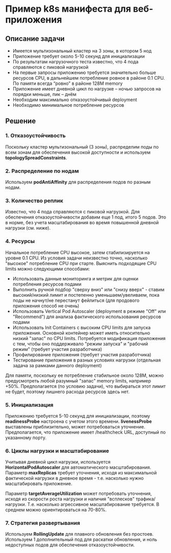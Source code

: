 # Пример k8s манифеста для веб-приложения

## Описание задачи

- Имеется мультизональный кластер на 3 зоны, в котором 5 нод
- Приложение требует около 5-10 секунд для инициализации
- По результатам нагрузочного теста известно, что 4 пода справляются с пиковой нагрузкой
- На первые запросы приложению требуется значительно больше ресурсов CPU, в дальнейшем потребление ровное в районе 0.1 CPU. По памяти всегда “ровно” в районе 128M memory
- Приложение имеет дневной цикл по нагрузке – ночью запросов на порядки меньше, пик – днём
- Необходим максимально отказоустойчивый deployment
- Необходимо минимальное потребление ресурсов

## Решение

### 1. Отказоустойчивость

Поскольку кластер мультизональный (3 зоны), распределим поды по всем зонам для обеспечения высокой доступности и используем **topologySpreadConstraints**.

### 2. Распределение по нодам

Используем **podAntiAffinity** для распределения подов по разным нодам.

### 3. Количество реплик

Известно, что 4 пода справляются с пиковой нагрузкой. Для обеспечения отказоустойчивости добавим еще 1 под, итого 5 подов. Это в норме, без учета масштабирования во время повышенной дневной нагрузки (см. ниже).

### 4. Ресурсы

Начальное потребление CPU высокое, затем стабилизируется на уровне 0.1 CPU. Из условия задачи неизвестно точно, насколько "высокое" потребление CPU при старте. Выяснить подходящие CPU limits можно следующими способами:

- Использовать данные мониторинга и метрик для оценки потребления ресурсов подами
- Выполнить ручной подбор "сверху вниз" или "снизу вверх" - ставим высокий/низкий лимит и постепенно уменьшаем/увеливаем, пока поды не начнут/не перестанут фейлиться (для продового приложения способ не очень)
- Использовать Vertical Pod Autoscaler (deployment в режиме "Off" или "Recommend") для анализа фактического использования ресурсов подами
- Использовать Init Containers с высоким CPU limits для запуска приложения. Основной контейнер может иметь относительно низкий "запас" по CPU limits. Потребуется модификация приложения с тем, чтобы оно поддерживало "режим запуска" и "рабочий режим" (требует участия разработчика)
- Профилирование приложения (требует участия разработчика)
- Тестирование приложения в разных условиях нагрузки (отдельная задача за рамками данного deployment)

Для памяти, поскольку ее потребление стабильное около 128M, можно предусмотреть любой разумный "запас" memory limits, например +50%. Предполагается (по условию задачи), что выбираться этот лимит не будет, поэтому лишнего расхода ресурсов здесь нет.

### 5. Инициализация

Приложению требуется 5-10 секунд для инициализации, поэтому **readinessProbe** настроена с учетом этого времени. **livenessProbe** выставлены приблизительно, может потребоваться уточнение. Предполагается, что приложение имеет /healthcheck URL, доступный по указанному порту.

### 6. Циклы нагрузки и масштабирование

Учитывая дневной цикл нагрузки, используется **HorizontalPodAutoscaler** для автоматического масштабирования. Параметр **maxReplicas** требует уточнения, исходя из максимальной фактической нагрузки в дневное время - т.е. насколько нужно масштабировать приложение. 

Параметр **targetAverageUtilization** может потребовать уточнения, исходя из скорости роста нагрузки и наличия "всплесков" трафика/нагрузки. Т.е. насколько агрессивное масштабирование требуется. В среднем можно ориентироваться на 70-80%.

### 7. Стратегия развертывания

Используем **RollingUpdate** для плавного обновления без простоев. Используем 1 дополнительный под для раскатки обновления, и ноль недоступных подов для обеспечения отказоустойчивости.
